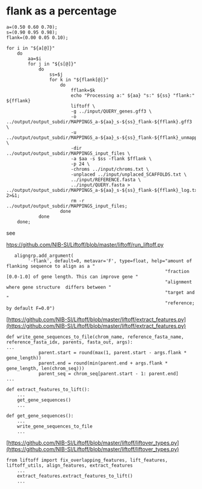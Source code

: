 # flank as a percentage


```
a=(0.50 0.60 0.70);
s=(0.90 0.95 0.98);
flank=(0.00 0.05 0.10);

for i in "${a[@]}"
    do
        aa=$i
        for j in "${s[@]}"
            do
                ss=$j
                for k in "${flank[@]}"
                    do
                        fflank=$k
                        echo "Processing a:" ${aa} "s:" ${ss} "flank:" ${fflank}
                        liftoff \
                        -g ../input/QUERY_genes.gff3 \
                        -o ../output/output_subdir/MAPPINGS_a-${aa}_s-${ss}_flank-${fflank}.gff3 \
                        -u ../output/output_subdir/MAPPINGS_a-${aa}_s-${ss}_flank-${fflank}_unmapped_features.txt \
                        -dir ../output/output_subdir/MAPPINGS_input_files \
                        -a $aa -s $ss -flank $fflank \
                        -p 24 \
                        -chroms ../input/chroms.txt \
                        -unplaced ../input/unplaced_SCAFFOLDS.txt \
                        ../input/REFERENCE.fasta \
                        ../input/QUERY.fasta > ../output/output_subdir/MAPPINGS_a-${aa}_s-${ss}_flank-${fflank}_log.txt 2>&1;
                        rm -r ../output/output_subdir/MAPPINGS_input_files;
                    done
            done
    done;
```

see

[htps://github.com/NIB-SI/Liftoff/blob/master/liftoff/run_liftoff.py](https://github.com/NIB-SI/Liftoff/blob/master/liftoff/run_liftoff.py)

```
   aligngrp.add_argument(
        '-flank', default=0, metavar='F', type=float, help="amount of flanking sequence to align as a "
                                                           "fraction [0.0-1.0] of gene length. This can improve gene "
                                                           "alignment where gene structure  differs between "
                                                           "target and "
                                                           "reference; by default F=0.0")
```
[https://github.com/NIB-SI/Liftoff/blob/master/liftoff/extract_features.py](https://github.com/NIB-SI/Liftoff/blob/master/liftoff/extract_features.py)

```
def write_gene_sequences_to_file(chrom_name, reference_fasta_name, reference_fasta_idx, parents, fasta_out, args):
...
            parent.start = round(max(1, parent.start - args.flank * gene_length))
            parent.end = round(min(parent.end + args.flank * gene_length, len(chrom_seq)))
            parent_seq = chrom_seq[parent.start - 1: parent.end]
...
```
```
def extract_features_to_lift():
    ...
    get_gene_sequences()
    ...

def get_gene_sequences():
    ...
    write_gene_sequences_to_file
    ...
```
[https://github.com/NIB-SI/Liftoff/blob/master/liftoff/liftover_types.py](https://github.com/NIB-SI/Liftoff/blob/master/liftoff/liftover_types.py)
```
from liftoff import fix_overlapping_features, lift_features, liftoff_utils, align_features, extract_features
    ...
    extract_features.extract_features_to_lift()
    ...
```
